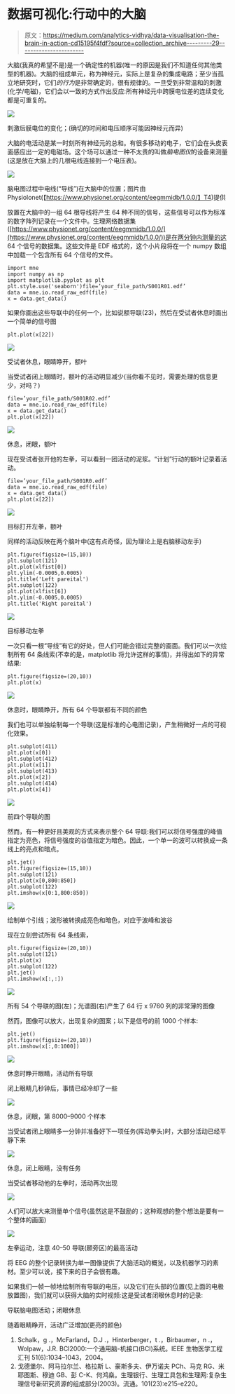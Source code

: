 # 数据可视化:行动中的大脑

> 原文：<https://medium.com/analytics-vidhya/data-visualisation-the-brain-in-action-cd15195f4fdf?source=collection_archive---------29----------------------->

大脑(我真的希望不是)是一个确定性的机器(唯一的原因是我们不知道任何其他类型的机器)。大脑的组成单元，称为神经元，实际上是复杂的集成电路；至少当孤立地研究时，它们*的行为*是非常确定的，很有规律的。一旦受到非常温和的刺激(化学/电磁)，它们会以一致的方式作出反应:所有神经元中跨膜电位差的连续变化都是可重复的。

![](img/f8e963db99a6bdc69926e935399848fd.png)

刺激后膜电位的变化；(确切的时间和电压顺序可能因神经元而异)

大脑的电活动是某一时刻所有神经元的总和。有很多移动的电子，它们会在头皮表面感应出一定的电磁场。这个场可以通过一种不太贵的叫做*脑电图仪*的设备来测量(这是放在大脑上的几根电线连接到一个电压表)。

![](img/cc5fbea3afa8cd44b683a68254c8b3a2.png)

脑电图过程中电线(“导线”)在大脑中的位置；图片由 Physiolonet(【https://www.physionet.org/content/eegmmidb/1.0.0/】T4)提供

放置在大脑中的一组 64 根导线将产生 64 种不同的信号，这些信号可以作为标准的数字阵列记录在一个文件中。生理网络数据集([https://www.physionet.org/content/eegmmidb/1.0.0/](https://www.physionet.org/content/eegmmidb/1.0.0/))是在两分钟内测量的这 64 个信号的数据集。这些文件是 EDF 格式的，这个小片段将在一个 numpy 数组中加载一个包含所有 64 个信号的文件。

```
import mne
import numpy as np
import matplotlib.pyplot as plt
plt.style.use('seaborn')file=’your_file_path/S001R01.edf’
data = mne.io.read_raw_edf(file)
x = data.get_data()
```

如果你画出这些导联中的任何一个，比如说额导联(23)，然后在受试者休息时画出一个简单的信号图

```
plt.plot(x[22])
```

![](img/a30dd5b61750bab7c5ae62079d050db9.png)

受试者休息，眼睛睁开，额叶

当受试者闭上眼睛时，额叶的活动明显减少(当你看不见时，需要处理的信息更少，对吗？)

```
file=’your_file_path/S001R02.edf’
data = mne.io.read_raw_edf(file)
x = data.get_data()
plt.plot(x[22])
```

![](img/430d9a8dddf431a50e8b747ec1e876b0.png)

休息，闭眼，额叶

现在受试者张开他的左拳，可以看到一团活动的泥浆。“计划”行动的额叶记录着活动。

```
file=’your_file_path/S001R0.edf’
data = mne.io.read_raw_edf(file)
x = data.get_data()
plt.plot(x[22])
```

![](img/79c3ccd15fd1afd136d90cfa3c61f094.png)

目标打开左拳，额叶

同样的活动反映在两个脑叶中(这有点奇怪，因为理论上是右脑移动左手)

```
plt.figure(figsize=(15,10))
plt.subplot(121)
plt.plot(xlfist[0])
plt.ylim(-0.0005,0.0005)
plt.title('Left pareital')
plt.subplot(122)
plt.plot(xlfist[6])
plt.ylim(-0.0005,0.0005)
plt.title('Right pareital')
```

![](img/cfa9fc650b7ed5bea8beca12c3bb0433.png)

目标移动左拳

一次只看一根“导线”有它的好处，但人们可能会错过完整的画面。我们可以一次绘制所有 64 条线索(不幸的是，matplotlib 将允许这样的事情)，并得出如下的异常结果:

```
plt.figure(figsize=(20,10))
plt.plot(x)
```

![](img/7357722b60b58c7496f30dec5eb8d256.png)

休息时，眼睛睁开，所有 64 个导联都有不同的颜色

我们也可以单独绘制每一个导联(这是标准的心电图记录)，产生稍微好一点的可视化效果。

```
plt.subplot(411)
plt.plot(x[0])
plt.subplot(412)
plt.plot(x[1])
plt.subplot(413)
plt.plot(x[2])
plt.subplot(414)
plt.plot(x[4])
```

![](img/a41a6a9b452ab2c57f551d552f04dad9.png)

前四个导联的图

然而，有一种更好且美观的方式来表示整个 64 导联:我们可以将信号强度的峰值指定为亮色，将信号强度的谷值指定为暗色。因此，一个单一的波可以转换成一条线上的亮点和暗点。

```
plt.jet()
plt.figure(figsize=(15,10))
plt.subplot(121)
plt.plot(x[0,800:850])
plt.subplot(122)
plt.imshow(x[0:1,800:850])
```

![](img/e70577ae3fabcc840e62893ee3c0b8df.png)

绘制单个引线；波形被转换成亮色和暗色，对应于波峰和波谷

现在立刻尝试所有 64 条线索，

```
plt.figure(figsize=(20,10))
plt.subplot(121)
plt.plot(x)
plt.subplot(122)
plt.jet()
plt.imshow(x[:,:])
```

![](img/a2ca26b9dabf61d04d5ad3d81140f4d7.png)

所有 54 个导联的图(左)；光谱图(右)产生了 64 行 x 9760 列的非常薄的图像

然而，图像可以放大，出现复杂的图案；以下是信号的前 1000 个样本:

```
plt.jet()
plt.figure(figsize=(20,10))
plt.imshow(x[:,0:1000])
```

![](img/fc999bf225532e85514bc648155b03bd.png)

休息时睁开眼睛，活动所有导联

闭上眼睛几秒钟后，事情已经冷却了一些

![](img/5a3def39a7af0279f524f1b1ce520451.png)

休息，闭眼，第 8000–9000 个样本

当受试者闭上眼睛多一分钟并准备好下一项任务(挥动拳头)时，大部分活动已经平静下来

![](img/b79d637e98a5bcd829e0f2a9f8563abf.png)

休息，闭上眼睛，没有任务

当受试者移动他的左拳时，活动再次出现

![](img/5e108673dac6019b6f386ac5ab3733e2.png)

人们可以放大来测量单个信号(虽然这是不鼓励的；这种观想的整个想法是要有一个整体的画面)

![](img/2bd15dda38696fcb419c072bdcbf939a.png)

左拳运动，注意 40–50 导联(颞旁区)的最高活动

将 EEG 的整个记录转换为单一图像提供了大脑活动的概览，以及机器学习的素材。至少可以说，接下来的日子会很有趣。

如果我们一帧一帧地绘制所有导联的电压，以及它们在头部的位置(见上面的电极放置图)，我们就可以获得大脑的实时视频:这是受试者闭眼休息时的记录:

导联脑电图活动；闭眼休息

随着眼睛睁开，活动广泛增加(更亮的颜色)

1.  Schalk，g .，McFarland，D.J .，Hinterberger，t .，Birbaumer，n .，Wolpaw，J.R. BCI2000:一个通用脑-机接口(BCI)系统。IEEE 生物医学工程汇刊 51(6):1034–1043，2004。
2.  戈德堡尔、阿马拉尔兰、格拉斯 L、豪斯多夫、伊万诺夫 PCh、马克 RG、米耶图斯、穆迪 GB、彭 C-K、何鸿燊。生理银行、生理工具包和生理网:复杂生理信号新研究资源的组成部分(2003)。流通。101(23):e215-e220。